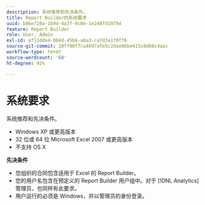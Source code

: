 ```yaml
---
description: 系统推荐和先决条件。
title: Report Builder的系统要求
uuid: b86e728a-1b9d-4a3f-9c0e-1e248fd1979d
feature: Report Builder
role: User, Admin
exl-id: ef11dde4-084d-45b6-a6a3-ca7d3a1f0ff6
source-git-commit: 10ff98f7ca4697afe5c2dae66be415c0d68c4aac
workflow-type: tm+mt
source-wordcount: '68'
ht-degree: 92%

---
```


# 系统要求

系统推荐和先决条件。

* Windows XP 或更高版本
* 32 位或 64 位 Microsoft Excel 2007 或更高版本
* 不支持 OS X

**先决条件**

* 您组织的合同包含适用于 Excel 的 Report Builder。
* 您的用户名包含在预定义的 Report Builder 用户组中。对于 [!DNL Analytics] 管理员，也同样有此要求。
* 用户运行的必须是 Windows，并以管理员的身份登录。
